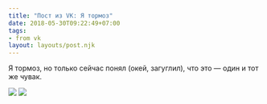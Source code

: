 ```yaml
---
title: "Пост из VK: Я тормоз"
date: 2018-05-30T09:22:49+07:00
tags:
- from vk
layout: layouts/post.njk
---
```

Я тормоз, но только сейчас понял (окей, загуглил), что это — один и тот же чувак.

![](https://sun9-25.userapi.com/c845420/v845420493/66044/qlhec7RAGV0.jpg)
![](https://sun9-32.userapi.com/c845420/v845420493/6605f/oUGmXJJVUUs.jpg)